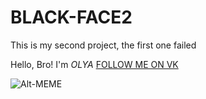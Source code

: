 # BLACK-FACE2

This is my second project, the first one failed

Hello, Bro! I'm *OLYA* [FOLLOW ME ON VK](https://vk.com/vosesvultusadme) 

![Alt-MEME](https://vk.com/vosesvultusadme?z=photo65379347_456242215%2Falbum65379347_000%2Frev)
